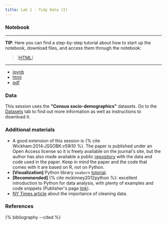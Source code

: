 ```yaml
---
title: Lab 1 - Tidy Data (I)
---
```


### Notebook

---

**TIP**: Here you can find a step-by-step tutorial about how to start up the notebook, download files, and access them through the notebook: 

> [[HTML](../content/labs/begin.html)]

---

- [ipynb](../content/labs/lab_01.ipynb)
- [html](../content/labs/lab_01.html)
- [pdf](../content/labs/lab_01.pdf)

### Data

This session uses the **"Census socio-demographics"** datasets. Go to the [Datasets](../datasets.html) tab to find out more information as well as instructions to download it.

### Additional materials

* A good extension of this session is {% cite Wickham:2014:JSSOBK:v59i10 %}. The paper is published under an Open Access license so it is freely available on the journal's site, but the author has also made available a public [repository](https://github.com/hadley/tidy-data) with the data and code used in the paper. Keep in mind the paper and the code that comes with it are based on R, not on Python.
* **[Visualization]** Python library `seaborn` [tutorial](http://stanford.edu/~mwaskom/software/seaborn/tutorial.html).
* **[Recommended]** {% cite mckinney2012python %}: excellent introduction to Python for data analysis, with plenty of examples and code snippets (Publisher's page [link](http://shop.oreilly.com/product/0636920023784.do)).
* [NY Times article](http://www.nytimes.com/2014/08/18/technology/for-big-data-scientists-hurdle-to-insights-is-janitor-work.html?_r=0) about the importance of cleaning data.

### References

{% bibliography --cited %}

